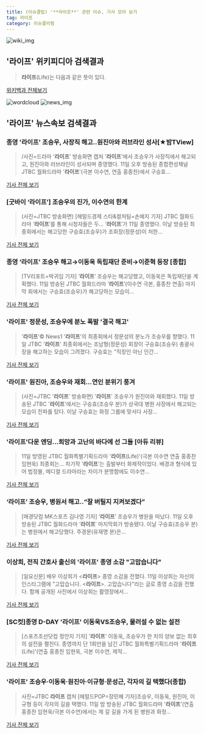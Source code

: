 ```yaml
---
title: (이슈클립) '**라이프**' 관련 이슈, 기사 모아 보기
tag: 라이프
category: 이슈클리핑
---
```

![wiki_img](https://user-images.githubusercontent.com/42597476/44503234-41136a80-a6d0-11e8-9071-6fc6418eafe4.png)
## **'**라이프**'** 위키피디아 검색결과
>**라이프**(Life)는 다음과 같은 뜻이 있다.

<a href="https://ko.wikipedia.org/wiki/라이프" target="_blank">위키백과 전체보기</a>

![wordcloud](https://s3.ap-northeast-2.amazonaws.com/lyrics101-wordcloud/2018-09-12-1536692839.png)
![news_img](https://user-images.githubusercontent.com/42597476/44507050-1206f400-a6e4-11e8-8d98-7ffbfebb353f.png)
## **'**라이프**'** 뉴스속보 검색결과
### 종영 '**라이프**' 조승우, 사장직 해고..원진아와 러브라인 성사[★밤TView]

>/사진=드라마 '**라이프**' 방송화면 캡처 '**라이프**'에서 조승우가 사장직에서 해고되고, 원진아와 러브라인이 성사되며 종영했다. 11일 오후 방송된 종합편성채널 JTBC 월화드라마 '**라이프**'(극본 이수연, 연출 홍종찬)에서 구승효...

<a href="http://star.mt.co.kr/stview.php?no=2018091122012192358" target="_blank">기사 전체 보기</a>

### [굿바이 ‘**라이프**’] 조승우의 진가, 이수연의 한계

>(사진=JTBC 방송화면) [헤럴드경제 스타&컬처팀=손예지 기자] JTBC 월화드라마 ‘**라이프**’를 통해 시청자들은 두... ‘**라이프**’가 11일 종영했다. 이날 방송된 최종회에서는 해고당한 구승효(조승우)가 조회장(정문성)이 처한...

<a href="http://biz.heraldcorp.com/culture/view.php?ud=201809120031213321606_1" target="_blank">기사 전체 보기</a>

### 종영 ‘**라이프**’ 조승우 해고→이동욱 독립재단 준비→이준혁 등장 [종합]

>[TV리포트=박귀임 기자] ‘**라이프**’ 조승우는 해고당했고, 이동욱은 독립재단을 계획했다. 11일 방송된 JTBC 월화드라마 ‘**라이프**’(이수연 극본, 홍종찬 연출) 마지막 회에서는 구승효(조승우)가 해고당하는 모습이...

<a href="http://www.tvreport.co.kr/?c=news&m=newsview&idx=1079389" target="_blank">기사 전체 보기</a>

### '**라이프**' 정문성, 조승우에 분노 폭발 '결국 해고'

>'**라이프**'© News1 '**라이프**'의 최종회에서 정문성의 분노가 조승우를 향했다. 11일 JTBC '**라이프**' 최종회에서는 조남형(정문성) 회장이 구승효(조승우) 총괄사장을 해고하는 모습이 그려졌다. 구승효는 "직장인 아닌 인간...

<a href="http://news1.kr/articles/?3423962" target="_blank">기사 전체 보기</a>

### '**라이프**' 원진아, 조승우와 재회…연인 분위기 풍겨

>(사진=JTBC '**라이프**' 방송화면) '**라이프**' 조승우가 원진아와 재회했다. 11일 방송된 JTBC '**라이프**'에서는 구승효(조승우 분)가 상국대 병원 사장에서 해고되는 모습이 전파를 탔다. 이날 구승효는 화정 그룹에 맞서다 사장...

<a href="http://www.anewsa.com/detail.php?number=1371801&thread=07r05" target="_blank">기사 전체 보기</a>

### '**라이프**'다운 엔딩...희망과 고난의 바다에 선 그들 [아듀 리뷰]

>11일 방영된 JTBC 월화특별기획드라마 '**라이프**(Life)'(극본 이수연 연출 홍종찬 임현욱) 최종회는... 차기작 '**라이프**'는 출발부터 화제작이었다. 배경과 형식에 있어 법정물, 메디컬 드라마라는 차이가 분명함에도 이수연...

<a href="http://www.slist.kr/news/articleView.html?idxno=45307" target="_blank">기사 전체 보기</a>

### ‘**라이프**’ 조승우, 병원서 해고..“잘 버틸지 지켜보겠다”

>[매경닷컴 MK스포츠 김나영 기자] ‘**라이프**’ 조승우가 병원을 떠났다. 11일 오후 방송된 JTBC 월화드라마 ‘**라이프**’ 마지막회가 방송됐다. 이날 구승효(조승우 분)는 병원에서 해고당했다. 주경문(유재명 분)은...

<a href="http://sports.mk.co.kr/view.php?year=2018&no=573972" target="_blank">기사 전체 보기</a>

### 이상희, 전직 간호사 출신의 '**라이프**' 종영 소감 "고맙습니다"

>[일요신문] 배우 이상희가 <**라이프**> 종영 소감을 전했다.   11일 이상희는 자신의 인스타그램에 "고맙습니다. <**라이프**>. 고맙습니다"라는 글로 종영 소감을 전했다.   함께 공개된 사진에서 이상희는 촬영장에서...

<a href="http://ilyo.co.kr/?ac=article_view&entry_id=309598" target="_blank">기사 전체 보기</a>

### [SC컷]종영 D-DAY '**라이프**' 이동욱VS조승우, 물러설 수 없는 설전

>[스포츠조선닷컴 정안지 기자] '**라이프**' 이동욱, 조승우가 한 치의 양보 없는 최후의 설전을 펼친다. 종영까지 단 1회만을 남긴 JTBC 월화특별기획드라마 '**라이프**(Life)'(연출 홍종찬 임현욱, 극본 이수연, 제작...

<a href="http://sports.chosun.com/news/ntype.htm?id=201809120100091090007087&servicedate=20180911" target="_blank">기사 전체 보기</a>

### '**라이프**' 조승우·이동욱·원진아·이규형·문성근, 각자의 길 택했다(종합)

>사진=JTBC **라이프** 캡처 [헤럴드POP=장민혜 기자]조승우, 이동욱, 원진아, 이규형 등이 각자의 길을 택했다. 11일 밤 방송된 JTBC 월화드라마 '**라이프**'(연출 홍종찬 임현욱/극본 이수연)에서는 제 갈 길을 가게 된 병원과 화정...

<a href="http://biz.heraldcorp.com/view.php?ud=201809112309353070722_1" target="_blank">기사 전체 보기</a>


